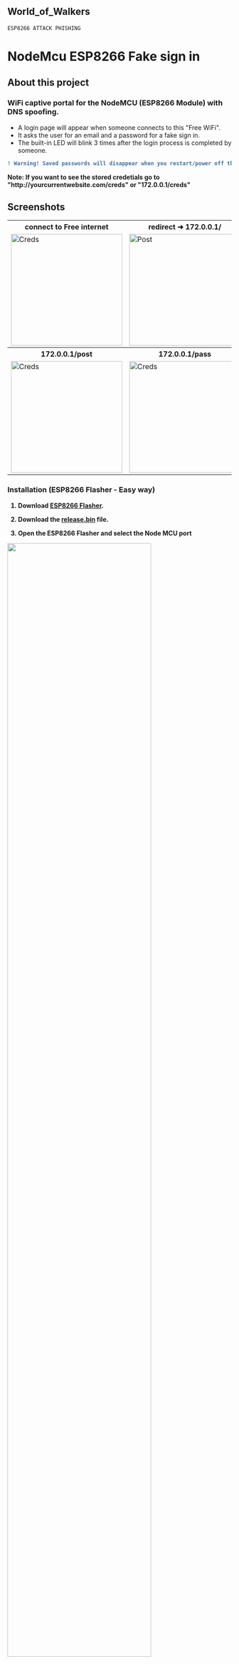 ## World_of_Walkers 

``ESP8266 ATTACK PHISHING ``

# NodeMcu ESP8266 Fake sign in

   ## About this project
   ### WiFi captive portal for the NodeMCU (ESP8266 Module) with DNS spoofing.
  - A login page will appear when someone connects to this "Free WiFi".
  - It asks the user for an email and a password for a fake sign in.
  - The built-in LED will blink 3 times after the login process is completed by someone.<b>
```diff
! Warning! Saved passwords will disappear when you restart/power off the ESP8266(Nodemcu) 
```
<b>Note: If you want to see the stored credetials go to <a>"**http**://</a>yourcurrentwebsite.com<a>/creds</a>" or "**172.0.0.1**<a>/creds</a>"

## Screenshots

<table>
 <tr>
    <th>connect to Free internet</th>
    <th>redirect ➜ 172.0.0.1/</th> 
 </tr>
   
 <tr>
    <td><img width="250px" src="https://raw.githubusercontent.com/ShahriarShafin/NodeMcu-ESP8266_Fake_sign_in/master/images/connect.jpg" title="Creds"></td>
    <td><img width="250px" src="https://raw.githubusercontent.com/ShahriarShafin/NodeMcu-ESP8266_Fake_sign_in/master/images/login.jpg" title="Post"></td> 
 </tr>
 
 <tr>
   <th>172.0.0.1/post</th>
   <th>172.0.0.1/pass</th>
 </tr>
 
 <tr>
   <td><img width="250px" src="https://raw.githubusercontent.com/ShahriarShafin/NodeMcu-ESP8266_Fake_sign_in/master/images/login_successful.jpg" title="Creds"></td>
   <td><img width="250px" src="https://raw.githubusercontent.com/ShahriarShafin/NodeMcu-ESP8266_Fake_sign_in/master/images/victims.jpg" title="Creds"></td>
 </tr>
</table>


### Installation (ESP8266 Flasher - Easy way)

1. Download <a href="https://github.com/nodemcu/nodemcu-flasher"><b>ESP8266 Flasher</b></a>.

2. Download the <b><a href="https://github.com/ShahriarShafin/NodeMcu-ESP8266_Fake_sign_in/raw/master/release.bin">release.bin</b></a> file.

3. Open the ESP8266 Flasher and select the Node MCU port

<img width="80%" src="https://raw.githubusercontent.com/ShahriarShafin/NodeMcu-ESP8266_Fake_sign_in/master/images/1_port_selection.png">

4. Then, go to the config tab and select the .bin file you've just downloaded.

<img width="80%" src="https://raw.githubusercontent.com/ShahriarShafin/NodeMcu-ESP8266_Fake_sign_in/master/images/2_file_selection.png">

5. Finally, go back to the first tab and press "Flash"

6. Your Node MCU is ready!

## Installation (Arduino IDE)

1. Open your <a href="https://www.arduino.cc/en/main/software">Arduino IDE</a> and go to "File -> Preferences -> Boards Manager URLs" and paste the following link:
``http://arduino.esp8266.com/stable/package_esp8266com_index.json``
2. Go to "Tools -> Board -> Boards Manager", search "esp8266" and install esp8266
3. Go to "Tools -> Board" and select you board"
4. Download and open the sketch "<a href="https://github.com/BlueArduino20/ESP8266_WiFi_Captive_Portal_2.0/blob/master/ESP8266_WiFi_Captive_Portal_2.0.ino"><b>ESP8266_WiFi_Captive_Portal_2.0.ino</b></a>"
5. You can optionally change some parameters like the SSID name and texts of the page like title, subtitle, text body...
6. Upload the code into your board.
7. You are done!


## Disclaimer
- This project is for testing and educational purposes. 
- Use it only against your own networks and devices. 
- Neither the ESP8266, nor its SDK was meant or built for such purposes.   
- I don't take any responsibility for what you do with this program. 
- Bugs can occur!

#### Requirements
- ESP8266 Module
- ESP8266 Core library, must be version 2.0.0!
- ESP8266 Patch library
- ESP8266 Driver
    - Windows Users

        |CP210x|CH34x|
        |:---:|:---:|
        |[Download](Tools/drivers/CP210x.zip)|[Download](Tools/drivers/CH34x.zip)|
    - MacOS Users
        
        For the MacOS you can install driver using `brew`
        ```
        brew tap caskroom/drivers
        brew cask install silicon-labs-vcp-driver
        ```

ESP8266 board variants:

|CP210x|CH34x|
|:---:|:---:|
|<img src="Tools/assets/boards/CP210x-board.png" height="200px">|<img src="Tools/assets/boards/CH34x-board.png" height="200px">|             


### Using NodeMCU Flasher
1. [Download](https://github.com/nodemcu/nodemcu-flasher/raw/master/Win64/Release/ESP8266Flasher.exe) **NodeMCU Flasher**
2. [Download](https://github.com/HerwonoWr/CatchME/releases) the current firmware release (binary version)
3. Upload the firmware `.bin` file using **NodeMCU Flasher**
4. Connect your ESP8266 (making sure the correct drivers are installed) and open up the **NodeMCU Flasher**
5. Go to the `Advanced` tab and select the correct values for your board
6. Navigate to the `config` tab and click the gear icon for the first entry
7. Browse for the `.bin` file you just downloaded and click open
8. Switch back to the `Operation` tab and click <kbd>Flash(F)</kbd>

*Note: This guide is for Windows users*

### Using Arduino IDE
1. [Download](https://www.arduino.cc/en/Main/Software) and install **Arduino IDE**
2. [Download](https://github.com/HerwonoWr/CatchME/releases) the current firmware release (source version)
3. MacOS Users
    - Go to `Arduino` > `Preferences`
    - Add `http://arduino.esp8266.com/stable/package_esp8266com_index.json` to the **Additional Boards Manager URLs**
4. Windows Users
    - Go to `File` > `Preferences`
    - Add `http://arduino.esp8266.com/stable/package_esp8266com_index.json` to the **Additional Boards Manager URLs**
5. Go to `Tools` > `Board` > `Boards Manager`
6. Type in `esp8266`
7. Select version `2.0.0` and click on `Install` (**must be version 2.0.0!**)<img width="799" alt="image" src="https://user-images.githubusercontent.com/92375418/149002741-88a29dc0-b012-43ea-a794-72b0ab4cf740.png">

[Arduino IDE] - Boards Manager](Tools/assets/arduino-ide/boards-manager.png)
8. Patching ESP8266 v2.0.0 Core
    - Check your ESP8266 packages location
        - MacOS Users
            - Go to `Arduino` > `Preferences`

                Find your packages path location under text `More preferences can be edited directly in the file`
        - Windows Users
            - Go to `File` > `Preferences`

                Find your packages path location under text `More preferences can be edited directly in the file`
9. Copy patch files in the **esp8266-Patch** folder to the following locations

    |Patch File|Path Location|Folder|
    |---|---|:---:|
    |user_interface.h|[packages-location]`/packages/esp8266/hardware/esp8266/2.0.0/tools/sdk/include`|`include`|
    |ESP8266WiFi.cpp<br>ESP8266WiFi.h|[packages-location]`/packages/esp8266/hardware/esp8266/2.0.0/libraries/ESP8266WiFi/src`|`src`|
    |ESP8266HTTPUpdateServer.cpp|[packages-location]`/packages/esp8266/hardware/esp8266/2.0.0/libraries/ESP8266HTTPUpdateServer/src`|`src`|
10. Go to `CatchME` folder, and open `CatchME.ino` file in **Arduino IDE**
11. Select your ESP8266 board module *(this guide using NodeMCU 1.0 (ESP12-E Module))* and the right port
    - Go to `Tools` > `Board`, select the right board module
    - Go to `Tools` > `Port`, select the right port
12. Depending on your ESP8266 board, you may have to adjust the board configurations
    - Here is an example board configuration for *NodeMCU 1.0 (ESP12-E Module)*

        |Conf|Value|
        |---|---|
        |CPU Frequency|80Mhz|
        |Flash Size| 4M (3M SPIFFS)|
        |Upload Speed|115200|
13. Click <kbd>Upload</kbd>

   
## License
```
MIT License

Copyright (c) 2020 Shahriar Shafin

Permission is hereby granted, free of charge, to any person obtaining a copy
of this software and associated documentation files (the "Software"), to deal
in the Software without restriction, including without limitation the rights
to use, copy, modify, merge, publish, distribute, sublicense, and/or sell
copies of the Software, and to permit persons to whom the Software is
furnished to do so, subject to the following conditions:

The above copyright notice and this permission notice shall be included in all
copies or substantial portions of the Software.

THE SOFTWARE IS PROVIDED "AS IS", WITHOUT WARRANTY OF ANY KIND, EXPRESS OR
IMPLIED, INCLUDING BUT NOT LIMITED TO THE WARRANTIES OF MERCHANTABILITY,
FITNESS FOR A PARTICULAR PURPOSE AND NONINFRINGEMENT. IN NO EVENT SHALL THE
AUTHORS OR COPYRIGHT HOLDERS BE LIABLE FOR ANY CLAIM, DAMAGES OR OTHER
LIABILITY, WHETHER IN AN ACTION OF CONTRACT, TORT OR OTHERWISE, ARISING FROM,
OUT OF OR IN CONNECTION WITH THE SOFTWARE OR THE USE OR OTHER DEALINGS IN THE
SOFTWARE.
